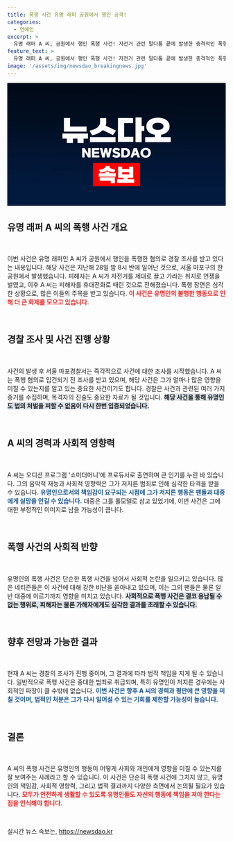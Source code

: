```yaml
---
title: 폭행 사건 유명 래퍼 공원에서 행인 공격!
categories:
  - 연예인
excerpt: >
  유명 래퍼 A 씨, 공원에서 행인 폭행 사건! 자전거 관련 말다툼 끝에 발생한 충격적인 폭행 사건에 경찰이 수사에 나섰습니다. 클릭해 사건의 전말을 확인해보세요!
feature_text: >
  유명 래퍼 A 씨, 공원에서 행인 폭행 사건! 자전거 관련 말다툼 끝에 발생한 충격적인 폭행 사건에 경찰이 수사에 나섰습니다. 클릭해 사건의 전말을 확인해보세요!
image: '/assets/img/newsdao_breakingnews.jpg'
---
```


<p><img src="/assets/img/newsdao_breakingnews.jpg" alt="firstkoreanews 속보" /></p>

<h2 data-ke-size="size26">유명 래퍼 A 씨의 폭행 사건 개요</h2>

<p data-ke-size="size16">&nbsp;</p>

<p>이번 사건은 유명 래퍼인 A 씨가 공원에서 행인을 폭행한 혐의로 경찰 조사를 받고 있다는 내용입니다. 해당 사건은 지난해 28일 밤 8시 반에 일어난 것으로, 서울 마포구의 한 공원에서 발생했습니다. 피해자는 A 씨가 자전거를 제대로 끌고 가라는 취지로 언쟁을 벌였고, 이후 A 씨는 피해자를 휴대전화로 때린 것으로 전해졌습니다. 폭행 장면은 심각한 상황으로, 많은 이들의 주목을 받고 있습니다. <b><span style="color: #ee2323;">이 사건은 유명인의 불행한 행동으로 인해 더 큰 화제를 모으고 있습니다.</span></b></p>

<p data-ke-size="size16">&nbsp;</p>

<h2 data-ke-size="size26">경찰 조사 및 사건 진행 상황</h2>

<p data-ke-size="size16">&nbsp;</p>

<p>사건의 발생 후 서울 마포경찰서는 즉각적으로 사건에 대한 조사를 시작했습니다. A 씨는 폭행 혐의로 입건되기 전 조사를 받고 있으며, 해당 사건은 그가 얼마나 많은 영향을 미칠 수 있는지를 알고 있는 중요한 사건이기도 합니다. 경찰은 사건과 관련된 여러 가지 증거를 수집하며, 목격자의 진술도 중요한 자료가 될 것입니다. <b><span style="background-color: #21538527;">해당 사건을 통해 유명인도 법의 처벌을 피할 수 없음이 다시 한번 입증되었습니다.</span></b></p>

<p data-ke-size="size16">&nbsp;</p>

<h2 data-ke-size="size26">A 씨의 경력과 사회적 영향력</h2>

<p data-ke-size="size16">&nbsp;</p>

<p>A 씨는 오디션 프로그램 '쇼미더머니'에 프로듀서로 출연하며 큰 인기를 누린 바 있습니다. 그의 음악적 재능과 사회적 영향력은 그가 저지른 범죄로 인해 심각한 타격을 받을 수 있습니다. <b><span style="color: #1a5490;">유명인으로서의 책임감이 요구되는 시점에 그가 저지른 행동은 팬들과 대중에게 실망을 안길 수 있습니다.</span></b> 대중은 그를 롤모델로 삼고 있었기에, 이번 사건은 그에 대한 부정적인 이미지로 남을 가능성이 큽니다. </p>

<p data-ke-size="size16">&nbsp;</p>

<h2 data-ke-size="size26">폭행 사건의 사회적 반향</h2>

<p data-ke-size="size16">&nbsp;</p>

<p>유명인의 폭행 사건은 단순한 폭행 사건을 넘어서 사회적 논란을 일으키고 있습니다. 많은 네티즌들은 이 사건에 대해 강한 비난을 쏟아내고 있으며, 이는 그의 팬들은 물론 일반 대중에 이르기까지 영향을 미치고 있습니다. <b><span style="background-color: #21538527;">사회적으로 폭행 사건은 결코 용납될 수 없는 행위로, 피해자는 물론 가해자에게도 심각한 결과를 초래할 수 있습니다.</span></b> </p>

<p data-ke-size="size16">&nbsp;</p>

<h2 data-ke-size="size26">향후 전망과 가능한 결과</h2>

<p data-ke-size="size16">&nbsp;</p>

<p>현재 A 씨는 경찰의 조사가 진행 중이며, 그 결과에 따라 법적 책임을 지게 될 수 있습니다. 일반적으로 폭행 사건은 중대한 범죄로 취급되며, 특히 유명인이 저지른 경우에는 사회적인 파장이 클 수밖에 없습니다. <b><span style="color: #1a5490;">이번 사건은 향후 A 씨의 경력과 평판에 큰 영향을 미칠 것이며, 법적인 처분은 그가 다시 일어설 수 있는 기회를 제한할 가능성이 높습니다.</span></b></p>

<p data-ke-size="size16">&nbsp;</p>

<h2 data-ke-size="size26">결론</h2>

<p data-ke-size="size16">&nbsp;</p>

<p>A 씨의 폭행 사건은 유명인의 행동이 어떻게 사회와 개인에게 영향을 미칠 수 있는지를 잘 보여주는 사례라고 할 수 있습니다. 이 사건은 단순히 폭행 사건에 그치지 않고, 유명인의 책임감, 사회적 영향력, 그리고 법적 결과까지 다양한 측면에서 논의될 필요가 있습니다. <b><span style="color: #ee2323;">모두가 안전하게 생활할 수 있도록 유명인들도 자신의 행동에 책임을 져야 한다는 점을 인식해야 합니다.</span></b> </p>

<p data-ke-size="size16">&nbsp;</p>
실시간 뉴스 속보는, <a href="https://newsdao.kr" rel="dofollow">https://newsdao.kr</a>


